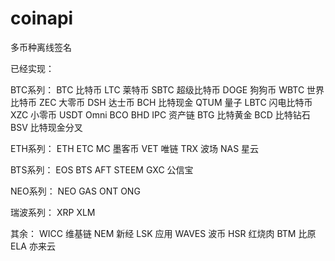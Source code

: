 # coinapi
多币种离线签名

已经实现：

BTC系列：
BTC 比特币
LTC 莱特币
SBTC 超级比特币
DOGE 狗狗币
WBTC 世界比特币
ZEC  大零币
DSH  达士币
BCH  比特现金
QTUM 量子
LBTC 闪电比特币
XZC  小零币
USDT Omni
BCO
BHD
IPC  资产链
BTG  比特黄金
BCD  比特钻石
BSV  比特现金分叉


ETH系列：
ETH 
ETC
MC   墨客币
VET  唯链
TRX  波场
NAS  星云

BTS系列：
EOS
BTS
AFT
STEEM 
GXC 公信宝

NEO系列：
NEO
GAS
ONT
ONG

瑞波系列：
XRP
XLM

其余：
WICC  维基链
NEM   新经
LSK   应用
WAVES 波币
HSR   红烧肉
BTM   比原
ELA   亦来云
